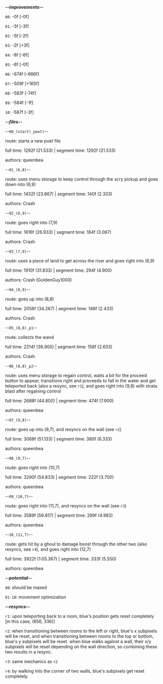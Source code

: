 ***--improvements--***

`00`: -0f [-0f]

`01`: -3f [-3f]

`02`: -5f [-2f]

`03`: -2f [+3f]

`04`: -8f [-6f]

`05`: -8f [-0f]

`06`: -674f [-666f]

`07`: -509f [+165f]

`08`: -583f [-74f]

`09`: -584f [-1f]

`10`: -587f [-3f]

***--files--***

--`00_(start)_poet)`--

route: starts a new poet file

full time: 1292f (21.533) | segment time: 1292f (21.533)

authors: queenbea

--`01_(6,8)`--

route: uses menu storage to keep control through the scry pickup and goes down into (6,9)

full time: 1432f (23.867) | segment time: 140f (2.333)

authors: Crash

--`02_(6,9)`--

route: goes right into (7,9)

full time: 1616f (26.933) | segment time: 184f (3.067)

authors: Crash

--`03_(7,9)`--

route: uses a piece of land to get across the river and goes right into (8,9)

full time: 1910f (31.833) | segment time: 294f (4.900)

authors: Crash (GoldenGuy1000)

--`04_(8,9)`--

route: goes up into (8,8)

full time: 2056f (34.267) | segment time: 146f (2.433)

authors: Crash

--`05_(8,8)_p1`--

route: collects the wand

full time: 2214f (36.900) | segment time: 158f (2.633)

authors: Crash

--`06_(8,8)_p2`--

route: uses menu storage to regain control, waits a bit for the proceed button to appear, transitions right and proceeds to fall in the water and get teleported back (also a resync, see `r1`), and goes right into (9,8) with strata blast after regaining control

full time: 2688f (44.800) | segment time: 474f (7.900)

authors: queenbea

--`07_(9,8)`--

route: goes up into (9,7), and resyncs on the wall (see `r2`)

full time: 3068f (51.133) | segment time: 380f (6.333)

authors: queenbea

--`08_(9,7)`--

route: goes right into (10,7)

full time: 3290f (54.833) | segment time: 222f (3.700)

authors: queenbea

--`09_(10,7)`--

route: goes right into (11,7), and resyncs on the wall (see `r3`)

full time: 3589f (59.817) | segment time: 299f (4.983)

authors: queenbea

--`10_(11,7)`--

route: gets hit by a ghoul to damage boost through the other two (also resyncs, see `r4`), and goes right into (12,7)

full time: 3922f (1:05.367) | segment time: 333f (5.550)

authors: queenbea

***--potential--***

`00`: should be maxed

`01-10`: movement optimization

***--resyncs--***

`r1`: upon teleporting back to a room, blue's position gets reset completely [in this case, (656, 336)]

`r2`: when transitioning between rooms to the left or right, blue's x subpixels will be reset, and when transitioning between rooms to the top or bottom, blue's y subpixels will be reset. when blue walks against a wall, their x/y subpixels will be reset depending on the wall direction, so combining these two results in a resync.

`r3`: same mechanics as `r2`

`r4`: by walking into the corner of two walls, blue's subpixels get reset completely.
